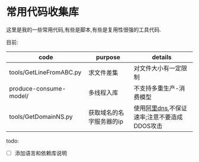 # 常用代码收集库

这里是我的一些常用代码,有些是脚本,有些是复用性很强的工具代码.

目前:

|code|purpose|details|
|-|-|-|
|tools/GetLineFromABC.py|求文件差集|对文件大小有一定限制|
|produce-consume-model/|多线程入库|不支持多重生产-消费模型|
|tools/GetDomainNS.py|获取域名的名字服务器的ip|使用[阿里dns](http://www.alidns.com/),不保证速率;注意不要造成DDOS攻击|

todo:
  - [ ] 添加语言和依赖库说明
